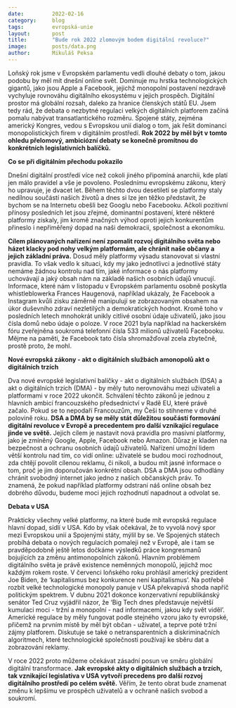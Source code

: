 ```yaml
---
date:         2022-02-16
category:     blog
tags:         evropská-unie
layout:       post
title:        "Bude rok 2022 zlomovým bodem digitální revoluce?"
image:        posts/data.png
author:       Mikuláš Peksa
---
```


Loňský rok jsme v Evropském parlamentu vedli dlouhé debaty o tom, jakou podobu by měl mít dnešní online svět. Dominuje mu hrstka technologických gigantů, jako jsou Apple a Facebook, jejichž monopolní postavení nezdravě vychyluje rovnováhu digitálního ekosystému v jejich prospěch. Digitální prostor má globální rozsah, daleko za hranice členských států EU. Jsem tedy rád, že debata o nezbytné regulaci velkých digitálních platforem začíná pomalu nabývat transatlantického rozměru. Spojené státy, zejména americký Kongres, vedou s Evropskou unií dialog o tom, jak řešit dominanci monopolistických firem v digitálním prostředí. **Rok 2022 by měl být v tomto ohledu přelomový, ambiciózní debaty se konečně promítnou do konkrétních legislativních balíčků.**

**Co se při digitálním přechodu pokazilo**

Dnešní digitální prostředí více než cokoli jiného připomíná anarchii, kde platí jen málo pravidel a vše je povoleno. Poslednímu evropskému zákonu, který ho upravuje, je dvacet let. Během těchto dvou desetiletí se platformy staly nedílnou součástí našich životů a dnes si lze jen těžko představit, že bychom se na Internetu obešli bez Googlu nebo Facebooku. Ačkoli pozitivní přínosy posledních let jsou zřejmé, dominantní postavení, které některé platformy získaly, jim kromě značných výhod oproti jejich konkurentům přineslo i nepřiměřený dopad na naši demokracii, společnost a ekonomiku.

**Cílem plánovaných nařízení není zpomalit rozvoj digitálního světa nebo házet klacky pod nohy velkým platformám, ale chránit naše občany a jejich základní práva.** Dosud měly platformy výsadu stanovovat si vlastní pravidla. To však vedlo k situaci, kdy my jako jednotlivci a jednotlivé státy nemáme žádnou kontrolu nad tím, jaké informace o nás platformy uchovávají a jaký obsah nám na základě našich osobních údajů vnucují. Informace, které nám v listopadu v Evropském parlamentu osobně poskytla whistleblowerka Frances Haugenová, například ukázaly, že Facebook a Instagram kvůli zisku záměrně manipulují se zobrazovaným obsahem na úkor duševního zdraví nezletilých a demokratických hodnot. Kromě toho v posledních letech mnohokrát unikly citlivé osobní údaje uživatelů, jako jsou čísla domů nebo údaje o poloze. V roce 2021 byla například na hackerském fóru zveřejněna soukromá telefonní čísla 533 milionů uživatelů Facebooku. Mějme na paměti, že Facebook tato čísla shromažďoval zcela zbytečně, prostě proto, že mohl.

**Nové evropská zákony - akt o digitálních službách amonopolů akt o digitálních trzích**

Dva nové evropské legislativní balíčky - akt o digitálních službách (DSA) a akt o digitálních trzích (DMA) - by měly tuto nerovnováhu mezi uživateli a platformami v roce 2022 ukončit. Schválení těchto zákonů je jednou z hlavních ambicí francouzského předsednictví v Radě EU, které právě začalo. Pokud se to nepodaří Francouzům, my Češi to stihneme v druhé polovině roku. **DSA a DMA by se měly stát důležitou součástí formování digitální revoluce v Evropě a precedentem pro další vznikající regulace jinde ve světě.** Jejich cílem je nastavit nová pravidla pro masivní platformy, jako je zmíněný Google, Apple, Facebook nebo Amazon. Důraz je kladen na bezpečnost a ochranu osobních údajů uživatelů. Nařízení umožní lidem větší kontrolu nad tím, co vidí online: uživatelé se budou moci rozhodnout, zda chtějí povolit cílenou reklamu, či nikoli, a budou mít jasné informace o tom, proč je jim doporučován konkrétní obsah. DSA a DMA jsou odhodlány chránit svobodný internet jako jedno z našich občanských práv. To znamená, že pokud například platformy odstraní náš online obsah bez dobrého důvodu, budeme moci jejich rozhodnutí napadnout a odvolat se.

**Debata v USA**

Prakticky všechny velké platformy, na které bude mít evropská regulace hlavní dopad, sídlí v USA. Kdo by však očekával, že to vyvolá nový spor mezi Evropskou unií a Spojenými státy, mýlil by se. Ve Spojených státech probíhá debata o nových regulacích pomaleji než v Evropě, ale i tam se pravděpodobně ještě letos dočkáme výsledků práce kongresmanů bojujících za změnu antimonopolních zákonů. Hlavním problémem digitálního světa je právě existence neměnných monopolů, jejichž moc každým rokem roste. V červenci loňského roku prohlásil americký prezident Joe Biden, že ‘kapitalismus bez konkurence není kapitalismus’. Na potřebě rozbít velké technologické monopoly panuje v USA překvapivá shoda napříč politickým spektrem. V dubnu 2021 dokonce konzervativní republikánský senátor Ted Cruz vyjádřil názor, že ‘Big Tech dnes představuje největší kumulaci moci - tržní a monopolní - nad informacemi, jakou kdy svět viděl’. Americké regulace by měly fungovat podle stejného vzoru jako ty evropské, přičemž na prvním místě by měl být občan - uživatel, a teprve poté tržní zájmy platforem. Diskutuje se také o netransparentních a diskriminačních algoritmech, které technologické společnosti používají ke sběru dat a zobrazování reklamy.

V roce 2022 proto můžeme očekávat zásadní posun ve směru globální digitální transformace. **Jak evropské akty o digitálních službách a trzích, tak vznikající legislativa v USA vytvoří precedens pro další rozvoj digitálního prostředí po celém světě.** Věřím, že tento obrat bude znamenat změnu k lepšímu ve prospěch uživatelů a v ochraně našich svobod a soukromí.
